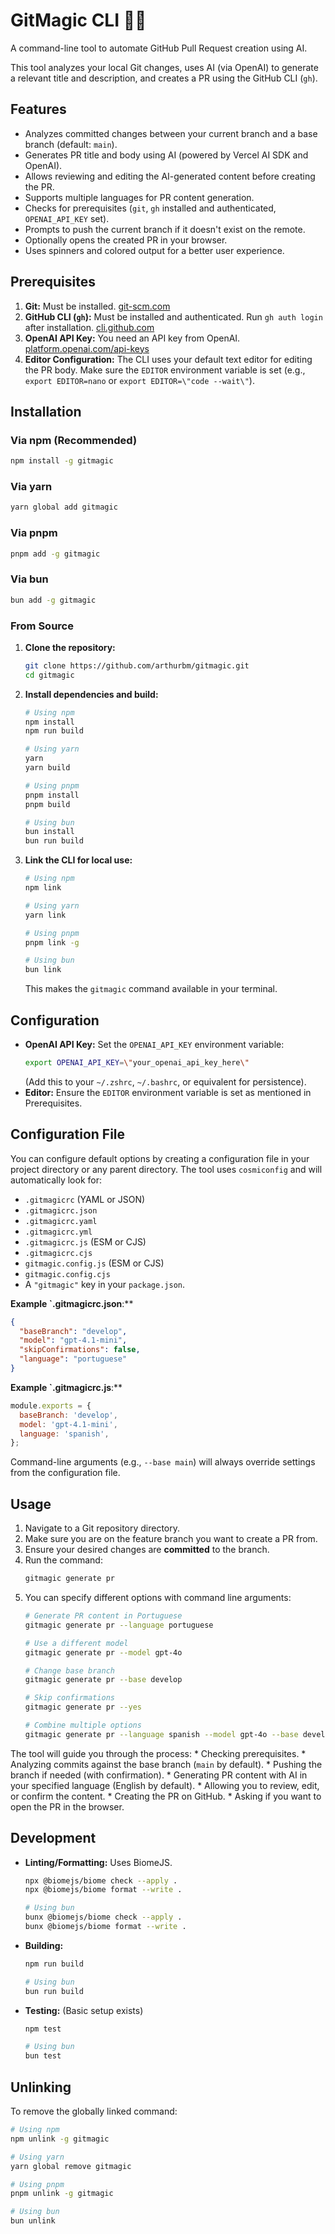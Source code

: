 # GitMagic CLI 🧙✨

A command-line tool to automate GitHub Pull Request creation using AI.

This tool analyzes your local Git changes, uses AI (via OpenAI) to generate a relevant title and description, and creates a PR using the GitHub CLI (`gh`).

## Features

*   Analyzes committed changes between your current branch and a base branch (default: `main`).
*   Generates PR title and body using AI (powered by Vercel AI SDK and OpenAI).
*   Allows reviewing and editing the AI-generated content before creating the PR.
*   Supports multiple languages for PR content generation.
*   Checks for prerequisites (`git`, `gh` installed and authenticated, `OPENAI_API_KEY` set).
*   Prompts to push the current branch if it doesn't exist on the remote.
*   Optionally opens the created PR in your browser.
*   Uses spinners and colored output for a better user experience.

## Prerequisites

1.  **Git:** Must be installed. [git-scm.com](https://git-scm.com/)
2.  **GitHub CLI (`gh`):** Must be installed and authenticated. Run `gh auth login` after installation. [cli.github.com](https://cli.github.com/)
3.  **OpenAI API Key:** You need an API key from OpenAI. [platform.openai.com/api-keys](https://platform.openai.com/api-keys)
4.  **Editor Configuration:** The CLI uses your default text editor for editing the PR body. Make sure the `EDITOR` environment variable is set (e.g., `export EDITOR=nano` or `export EDITOR=\"code --wait\"`).

## Installation

### Via npm (Recommended)

```bash
npm install -g gitmagic
```

### Via yarn

```bash
yarn global add gitmagic
```

### Via pnpm

```bash
pnpm add -g gitmagic
```

### Via bun

```bash
bun add -g gitmagic
```

### From Source

1.  **Clone the repository:**
    ```bash
    git clone https://github.com/arthurbm/gitmagic.git
    cd gitmagic
    ```
2.  **Install dependencies and build:**
    ```bash
    # Using npm
    npm install
    npm run build
    
    # Using yarn
    yarn
    yarn build
    
    # Using pnpm
    pnpm install
    pnpm build
    
    # Using bun
    bun install
    bun run build
    ```
3.  **Link the CLI for local use:**
    ```bash
    # Using npm
    npm link
    
    # Using yarn
    yarn link
    
    # Using pnpm
    pnpm link -g
    
    # Using bun
    bun link
    ```
    This makes the `gitmagic` command available in your terminal.

## Configuration

*   **OpenAI API Key:** Set the `OPENAI_API_KEY` environment variable:
    ```bash
    export OPENAI_API_KEY=\"your_openai_api_key_here\"
    ```
    (Add this to your `~/.zshrc`, `~/.bashrc`, or equivalent for persistence).
*   **Editor:** Ensure the `EDITOR` environment variable is set as mentioned in Prerequisites.

## Configuration File

You can configure default options by creating a configuration file in your project directory or any parent directory. The tool uses `cosmiconfig` and will automatically look for:

*   `.gitmagicrc` (YAML or JSON)
*   `.gitmagicrc.json`
*   `.gitmagicrc.yaml`
*   `.gitmagicrc.yml`
*   `.gitmagicrc.js` (ESM or CJS)
*   `.gitmagicrc.cjs`
*   `gitmagic.config.js` (ESM or CJS)
*   `gitmagic.config.cjs`
*   A `"gitmagic"` key in your `package.json`.

**Example `.gitmagicrc.json**:**

```json
{
  "baseBranch": "develop",
  "model": "gpt-4.1-mini",
  "skipConfirmations": false,
  "language": "portuguese"
}
```

**Example `.gitmagicrc.js**:**

```javascript
module.exports = {
  baseBranch: 'develop',
  model: 'gpt-4.1-mini',
  language: 'spanish',
};
```

Command-line arguments (e.g., `--base main`) will always override settings from the configuration file.

## Usage

1.  Navigate to a Git repository directory.
2.  Make sure you are on the feature branch you want to create a PR from.
3.  Ensure your desired changes are **committed** to the branch.
4.  Run the command:
    ```bash
    gitmagic generate pr
    ```
5.  You can specify different options with command line arguments:
    ```bash
    # Generate PR content in Portuguese
    gitmagic generate pr --language portuguese
    
    # Use a different model
    gitmagic generate pr --model gpt-4o
    
    # Change base branch
    gitmagic generate pr --base develop
    
    # Skip confirmations
    gitmagic generate pr --yes
    
    # Combine multiple options
    gitmagic generate pr --language spanish --model gpt-4o --base develop --yes
    ```

 The tool will guide you through the process:
    *   Checking prerequisites.
    *   Analyzing commits against the base branch (`main` by default).
    *   Pushing the branch if needed (with confirmation).
    *   Generating PR content with AI in your specified language (English by default).
    *   Allowing you to review, edit, or confirm the content.
    *   Creating the PR on GitHub.
    *   Asking if you want to open the PR in the browser.

## Development

*   **Linting/Formatting:** Uses BiomeJS.
    ```bash
    npx @biomejs/biome check --apply .
    npx @biomejs/biome format --write .
    
    # Using bun
    bunx @biomejs/biome check --apply .
    bunx @biomejs/biome format --write .
    ```
*   **Building:**
    ```bash
    npm run build
    
    # Using bun
    bun run build
    ```
*   **Testing:** (Basic setup exists)
    ```bash
    npm test
    
    # Using bun
    bun test
    ```

## Unlinking

To remove the globally linked command:

```bash
# Using npm
npm unlink -g gitmagic

# Using yarn
yarn global remove gitmagic

# Using pnpm
pnpm unlink -g gitmagic

# Using bun
bun unlink
```
